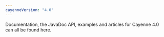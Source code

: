 ```yaml
---
cayenneVersion: "4.0"
---
```


Documentation, the JavaDoc API, examples and articles for Cayenne 4.0 can all be found here.